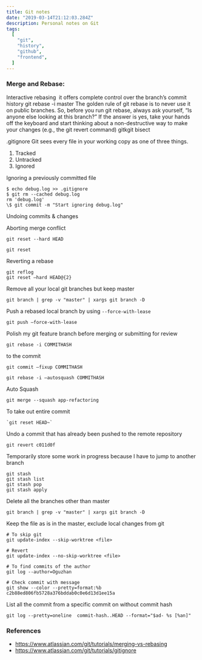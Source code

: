 ```yaml
---
title: Git notes
date: "2019-03-14T21:12:03.284Z"
description: Personal notes on Git
tags:
  [
    "git",
    "history",
    "github",
    "frontend",
  ]
---
```


### Merge and Rebase:

Interactive rebasing
 it offers complete control over the branch’s commit history
git rebase -i master
The golden rule of git rebase is to never use it on public branches.
So, before you run git rebase, always ask yourself, “Is anyone else looking at this branch?” If the answer is yes, take your hands off the keyboard and start thinking about a non-destructive way to make your changes (e.g., the git revert command)
gitkgit bisect

.gitignore
Git sees every file in your working copy as one of three things.

1. Tracked
2. Untracked
3. Ignored

Ignoring a previously committed file

```
$ echo debug.log >> .gitignore
$ git rm --cached debug.log
rm 'debug.log'
\$ git commit -m "Start ignoring debug.log"
```

Undoing commits & changes

Aborting merge conflict

```
git reset --hard HEAD

git reset
```

Reverting a rebase

```
git reflog
git reset —hard HEAD@{2}
```

Remove all your local git branches but keep master

```
git branch | grep -v "master" | xargs git branch -D
```

Push a rebased local branch by using `--force-with-lease`

```
git push —force-with-lease
```

Polish my git feature branch before merging or submitting for review

```
git rebase -i COMMITHASH
```

to the commit

```
git commit —fixup COMMITHASH
```

```
git rebase -i —autosquash COMMITHASH
```

Auto Squash

```
git merge --squash app-refactoring
```

To take out entire commit

```
`git reset HEAD~`
```

Undo a commit that has already been pushed to the remote repository

```
git revert c011d0f
```

Temporarily store some work in progress because I have to jump to another branch

```
git stash
git stash list
git stash pop
git stash apply
```

Delete all the branches other than master

```
git branch | grep -v "master" | xargs git branch -D
```

Keep the file as is in the master, exclude local changes from git

```
# To skip git
git update-index --skip-worktree <file>

# Revert
git update-index --no-skip-worktree <file>
```

```
# To find commits of the author
git log --author=Oguzhan

# Check commit with message
git show --color --pretty=format:%b c2b88ed806fb5728a376bddab0c0e6d13d1ee15a

```

List all the commit from a specific commit on without commit hash

```
git log --pretty=oneline  commit-hash..HEAD --format="$ad- %s [%an]"
```

### References

- https://www.atlassian.com/git/tutorials/merging-vs-rebasing
- https://www.atlassian.com/git/tutorials/gitignore
